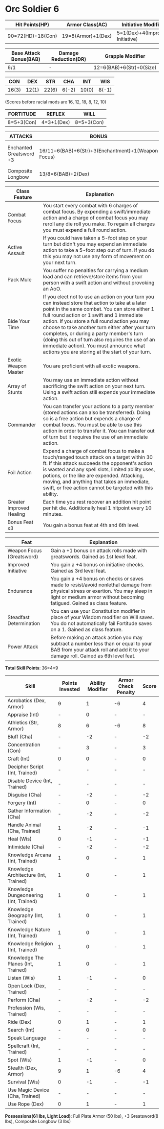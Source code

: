 # Orc Soldier 6

Hit Points(HP) | Armor Class(AC) | Initiative Modifier | Speed | Size
-------------- | --------------- | ------------------- | ----- | ----
90=72(HD)+18(Con)| 19=8(Armor)+1(Dex)| 5=1(Dex)+4(Improved Initiative)| 20ft | Medium (0)

Base Attack Bonus(BAB) | Damage Reduction(DR) | Grapple Modifier
---------------------  | -------------------- | ----------------
6/1                    | -                    | 12=6(BAB)+6(Str)+0(Size)

CON   | DEX   | STR   | CHA   | INT   | WIS 
---   | ---   | ---   | ---   | -     | ------- 
16(3) | 12(1) | 22(6) | 6(-2) | 10(0) | 8(-1) 

(Scores before racial mods are 16, 12, 18, 8, 12, 10)

FORTITUDE | REFLEX | WILL
--------- | ------ | ----
8=5+3(Con)| 4=3+1(Dex)| 8=5+3(Con)

ATTACKS | BONUS | DAMAGE | CRITICAL | NOTES
------- | ----- | ------ | -------- | -----
Enchanted Greatsword +3  | 16/11=6(BAB)+6(Str)+3(Enchantment)+1(Weapon Focus) | 2d6+12(9(Str*1.5)+3(Enchantment)) | 19-20/x2 | +3 Enchantment Bonus to attack/damage
Composite Longbow | 13/8=6(BAB)+2(Dex) | 1d8+6(Str) | 20/x3 | 110ft range increment

Class Feature | Explanation
------------- | -----------
Combat Focus             | You start every combat with 6 charges of combat focus. By expending a swift/immediate action and a charge of combat focus you may reroll any die roll you make. To regain all charges you must expend a full round action.
Active Assault           | If you could have taken a 5-foot step on your turn but didn't you may expend an immediate action to take a 5-foot step out of turn. If you do this you may not use any form of movement on your next turn.
Pack Mule                | You suffer no penalties for carrying a medium load and can retrieve/store items from your person with a swift action and without provoking an AoO.
Bide Your Time           | If you elect not to use an action on your turn you can instead store that action to take at a later point in the same combat. You can store either 1 full round action or 1 swift and 1 immediate action. If you store a full round action you may choose to take another turn either after your turn completes, or during a party member's turn (doing this out of turn also requires the use of an immediate action). You must announce what actions you are storing at the start of your turn.
Exotic Weapon Master     | You are proficient with all exotic weapons.
Array of Stunts          | You may use an immediate action without sacrificing the swift action on your next turn. Using a swift action still expends your immediate action.
Commander                | You can transfer your actions to a party member (stored actions can also be transferred). Doing so is a free action but expends a charge of combat focus. You must be able to use this action in order to transfer it. You can transfer out of turn but it requires the use of an immediate action.
Foil Action              | Expend a charge of combat focus to make a touch/ranged touch attack on a target within 30 ft. If this attack succeeds the opponent's action is wasted and  any spell slots, limited ability uses, potions, or the like are expended. Attacking, moving, and anything that takes an immediate, swift, or free action cannot be targeted with this ability. 
Greater Improved Healing | Each time you rest recover an addition hit point per hit die. Additionally heal 1 hitpoint every 10 minutes.
Bonus Feat x3            | You gain a bonus feat at 4th and 6th level.

Feat | Explanation
----- | -----------
Weapon Focus (Greatsword) | Gain a +1 bonus on attack rolls made with greatswords. Gained as 1st level feat.
Improved Initiative | You gain a +4 bonus on initiative checks. Gained as 3rd level feat.
Endurance | You gain a +4 bonus on checks or saves made to resist/avoid nonlethal damage from physical stress or exertion. You may sleep in light or medium armor without becoming fatigued. Gained as class feature.
Steadfast Determination | You can use your Constitution modifier in place of your Wisdom modifier on Will saves. You do not automatically fail Fortitude saves on a 1. Gained as class feature.
Power Attack | Before making an attack action you may subtract a number less than or equal to your BAB from your attack roll and add it to your damage roll. Gained as 6th level feat.

**Total Skill Points**: 36=4*9

Skill | Points Invested | Ability Modifier | Armor Check Penalty | Score
----- | --------------- | ---------------- | ------------------- | -----
Acrobatics (Dex, Armor)                    | 9 | 1 | -6 | 4
Appraise (Int)                             | - | 0 | - | -
Athletics (Str, Armor)                     | 8 | 6 | -6| 8
Bluff (Cha)                                | - | -2| - | -2
Concentration (Con)                        | - | 3 | - | 3
Craft (Int)                                | 0 | 0 | - | 0
Decipher Script (Int, Trained)             | - | - | - | -
Disable Device (Int, Trained)              | - | - | - | -
Disguise (Cha)                             | - | -2| - | -2
Forgery (Int)                              | - | 0 | - | 0
Gather Information (Cha)                   | - | -2| - | -2
Handle Animal (Cha, Trained)               | 1 | -2| - | -1
Heal (Wis)                                 | 0 | -1| - | -1
Intimidate (Cha)                           | - | -2| - | -2
Knowledge Arcana (Int, Trained)            | 1 | 0 | - | 1
Knowledge Architecture (Int, Trained)      | 1 | 0 | - | 1
Knowledge Dungeoneering (Int, Trained)     | 1 | 0 | - | 1
Knowledge Geography (Int, Trained)         | 1 | 0 | - | 1
Knowledge Nature (Int, Trained)            | 1 | 0 | - | 1
Knowledge Religion (Int, Trained)          | 1 | 0 | - | 1
Knowledge The Planes (Int, Trained)        | 1 | 0 | - | 1
Listen (Wis)                               | 1 | -1| - | 0
Open Lock (Dex, Trained)                   | - | - | - | -
Perform (Cha)                              | - | -2| - | -2
Profession (Wis, Trained)                  | - | - | - | -
Ride (Dex)                                 | 0 | 1 | - | 1
Search (Int)                               | - | 0 | - | 0
Speak Language                             | - | - | - | -
Spellcraft (Int, Trained)                  | - | - | - | -
Spot (Wis)                                 | 1 | -1| - | 0
Stealth (Dex, Armor)                       | 9 | 1 | -6| 4
Survival (Wis)                             | 0 | -1| - | -1
Use Magic Device (Cha, Trained)            | - | - | - | -
Use Rope (Dex)                             | 0 | 1 | - | 1

**Possessions(61 lbs, Light Load)**: Full Plate Armor (50 lbs), +3 Greatsword(8 lbs), Composite Longbow (3 lbs)